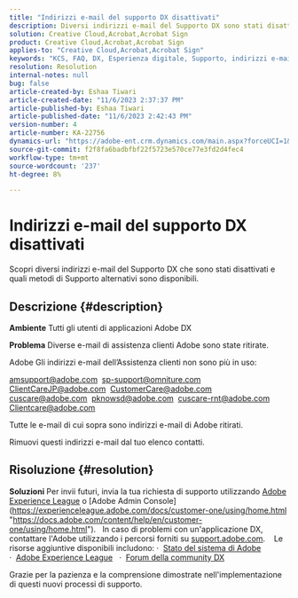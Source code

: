```yaml
---
title: "Indirizzi e-mail del supporto DX disattivati"
description: Diversi indirizzi e-mail del Supporto DX sono stati disattivati e sono disponibili metodi di Supporto alternativi.
solution: Creative Cloud,Acrobat,Acrobat Sign
product: Creative Cloud,Acrobat,Acrobat Sign
applies-to: "Creative Cloud,Acrobat,Acrobat Sign"
keywords: "KCS, FAQ, DX, Esperienza digitale, Supporto, indirizzi e-mail, dismessi, Adobe Creative Cloud, Adobe Acrobat, Adobe Acrobat Sign"
resolution: Resolution
internal-notes: null
bug: false
article-created-by: Eshaa Tiwari
article-created-date: "11/6/2023 2:37:37 PM"
article-published-by: Eshaa Tiwari
article-published-date: "11/6/2023 2:42:43 PM"
version-number: 4
article-number: KA-22756
dynamics-url: "https://adobe-ent.crm.dynamics.com/main.aspx?forceUCI=1&pagetype=entityrecord&etn=knowledgearticle&id=11199a01-b27c-ee11-8179-6045bd006793"
source-git-commit: f2f8fa6badbfbf22f5723e570ce77e3fd2d4fec4
workflow-type: tm+mt
source-wordcount: '237'
ht-degree: 8%

---
```


# Indirizzi e-mail del supporto DX disattivati


Scopri diversi indirizzi e-mail del Supporto DX che sono stati disattivati e quali metodi di Supporto alternativi sono disponibili.

## Descrizione {#description}


<b>Ambiente</b>
Tutti gli utenti di applicazioni Adobe DX

<b>Problema</b>
Diverse e-mail di assistenza clienti Adobe sono state ritirate.

Adobe Gli indirizzi e-mail dell’Assistenza clienti non sono più in uso:

[amsupport@adobe.com](mailto:amsupport@adobe.com) 
[sp-support@omniture.com](mailto:sp-support@omniture.com) 
[ClientCareJP@adobe.com](mailto:ClientCareJP@adobe.com) 
[CustomerCare@adobe.com](mailto:CustomerCare@adobe.com) 
[cuscare@adobe.com](mailto:cuscare@adobe.com) 
[pknowsd@adobe.com](mailto:pknowsd@adobe.com) 
[cuscare-rnt@adobe.com](mailto:cuscare-rnt@adobe.com) 
[Clientcare@adobe.com](mailto:Clientcare@adobe.com)

Tutte le e-mail di cui sopra sono indirizzi e-mail di Adobe ritirati.

Rimuovi questi indirizzi e-mail dal tuo elenco contatti.




## Risoluzione {#resolution}


<b>Soluzioni</b>
Per invii futuri, invia la tua richiesta di supporto utilizzando [Adobe Experience League](https://experienceleague.adobe.com/?support-solution=General&amp;amp;support-tab=home#support "https://experienceleague.adobe.com/?support-solution=General&amp;amp;support-tab=home#support") o [Adobe Admin Console](https://experienceleague.adobe.com/docs/customer-one/using/home.html "https://docs.adobe.com/content/help/en/customer-one/using/home.html").
 
In caso di problemi con un&#39;applicazione DX, contattare l&#39;Adobe utilizzando i percorsi forniti su [support.adobe.com](https://helpx.adobe.com/support.html "http://support.adobe.com/").
  
Le risorse aggiuntive disponibili includono: ·  [Stato del sistema di Adobe](https://status.adobe.com/it "https://status.adobe.com/it") 
·  [Adobe Experience League](https://experienceleague.adobe.com/?support-solution=General&amp;lang=it#support "https://experienceleague.adobe.com/?support-solution=General&amp;lang=it#support")  
·  [Forum della community DX](https://experienceleaguecommunities.adobe.com/ "https://experienceleaguecommunities.adobe.com/")

Grazie per la pazienza e la comprensione dimostrate nell&#39;implementazione di questi nuovi processi di supporto.
